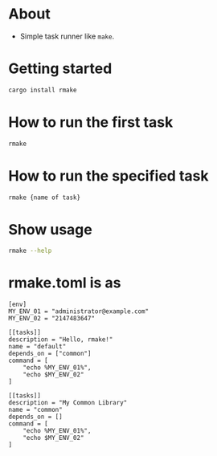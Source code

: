 # About

* Simple task runner like `make`.

# Getting started

```bash
cargo install rmake
```

# How to run the first task

```bash
rmake
```

# How to run the specified task

```bash
rmake {name of task}
```

# Show usage

```bash
rmake --help
```

# rmake.toml is as

```
[env]
MY_ENV_01 = "administrator@example.com"
MY_ENV_02 = "2147483647"

[[tasks]]
description = "Hello, rmake!"
name = "default"
depends_on = ["common"]
command = [
	"echo %MY_ENV_01%",
	"echo $MY_ENV_02"
]

[[tasks]]
description = "My Common Library"
name = "common"
depends_on = []
command = [
	"echo %MY_ENV_01%",
	"echo $MY_ENV_02"
]
```
